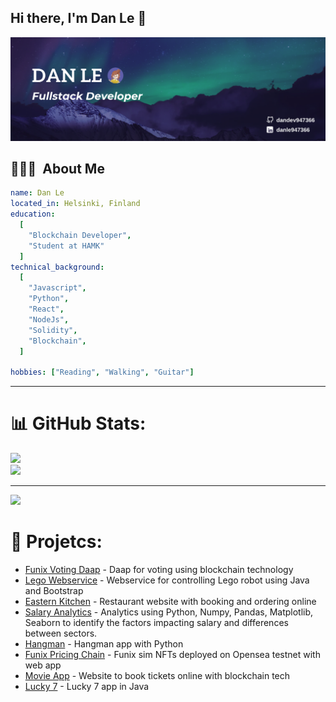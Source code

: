 ## Hi there, I'm Dan Le 👋
![Header](https://github.com/dandev947366/dandev947366/blob/main/images/header.png)


<h2> 👨🏻‍💻 &nbsp;About Me</h2>

```yaml
name: Dan Le
located_in: Helsinki, Finland
education:
  [
    "Blockchain Developer",
    "Student at HAMK"
  ]
technical_background:
  [
    "Javascript",
    "Python",
    "React",
    "NodeJs",
    "Solidity",
    "Blockchain",
  ]

hobbies: ["Reading", "Walking", "Guitar"]
```
  
---  

# 📊 GitHub Stats:

![](https://github-readme-streak-stats.herokuapp.com/?user=dandev947366&theme=blueberry&hide_border=false)<br/>
![](https://github-readme-stats.vercel.app/api/top-langs/?username=dandev947366&theme=blueberry&hide_border=false&include_all_commits=false&count_private=false&layout=compact)

---
[![](https://visitcount.itsvg.in/api?id=dandev947366&icon=0&color=0)](https://visitcount.itsvg.in)


# 🌠 Projetcs:

- [Funix Voting Daap](https://github.com/dandev947366/funix-voting-daap) - Daap for voting using blockchain technology
- [Lego Webservice](https://github.com/dandev947366/lego) - Webservice for controlling Lego robot using Java and Bootstrap
- [Eastern Kitchen](https://github.com/dandev947366/Eastern-kitchen) - Restaurant website with booking and ordering online
- [Salary Analytics](https://github.com/dandev947366/Salary-by-Job-Title-and-Country/blob/main/DataAnalysis%20Project%20-%20PQD%20Group%20-%20Colab.pdf) - Analytics using Python, Numpy, Pandas, Matplotlib, Seaborn to identify the factors impacting salary and differences between sectors.
- [Hangman](https://github.com/dandev947366/Hangman) - Hangman app with Python
- [Funix Pricing Chain](https://github.com/dandev947366/FunixPricingChain) - Funix sim NFTs deployed on Opensea testnet with web app 
- [Movie App](https://github.com/dandev947366/movieapp) - Website to book tickets online with blockchain tech
- [Lucky 7](https://github.com/dandev947366/Lucky7) - Lucky 7 app in Java
